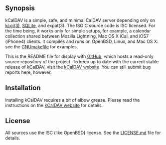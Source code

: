 ## Synopsis

kCalDAV is a simple, safe, and minimal CalDAV server depending only on
[kcgi(3)](https://kristaps.bsd.lv/kcgi),
[SQLite](https://www.sqlite.org), and expat(3). The ISO C source code is
ISC licensed.  For the time being, it works only for simple setups, for
example, a calendar collection shared between Mozilla Lightning, Mac OS
X iCal, and iOS7 (iPhone4) clients. It compiles and runs on OpenBSD,
Linux, and Mac OS X: see the [GNUmakefile](GNUmakefile) for examples.

This is the README file for display with
[GitHub](https://www.github.com), which hosts a read-only source
repository of the project. 
To keep up to date with the current stable release of kCalDAV, visit the
[kCalDAV website](https://kristaps.bsd.lv/kcaldav).
You can still submit bug reports here, however.

## Installation

Installing kCalDAV requires a bit of elbow grease.
Please read the instructions on the [kCalDAV
website](https://kristaps.bsd.lv/kcaldav) for details.

## License

All sources use the ISC (like OpenBSD) license.
See the [LICENSE.md](LICENSE.md) file for details.
